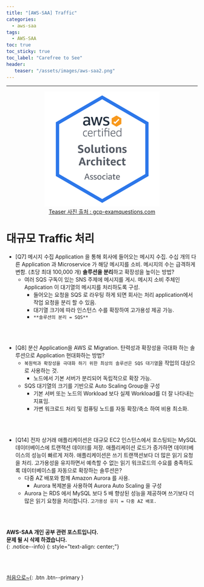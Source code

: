 ```yaml
---
title: "[AWS-SAA] Traffic"
categories:
  - aws-saa
tags:
  - AWS-SAA
toc: true
toc_sticky: true
toc_label: "Carefree to See"
header:
   teaser: "/assets/images/aws-saa2.png"
---
```

<!-- Created by Chae Seung Min - CarefreeLife
Visit my Programming blog: https://carefreelife98.github.io --> 
---

<div style="text-align: center;">
  <img src="/assets/images/aws-saa.png" alt="aws-saa_Procdess" width="60%" min-width="200px" itemprop="image"><br>
  <a href="https://www.gcp-examquestions.com/course/aws-certified-solutions-architect-associate-saa-c02-actual-exam/">Teaser 사진 출처 : gcp-examquestions.com</a>
</div>

# 대규모 Traffic 처리

- [Q7]
메시지 수집 Application 을 통해 회사에 들어오는 메시지 수집.
수십 개의 다른 Application 과 Microservice 가 해당 메시지를 소비.
메시지의 수는 급격하게 변함. (초당 최대 100,000 개)
**솔루션을 분리**하고 확장성을 높이는 방법?
    - 여러 SQS 구독이 있는 SNS 주제에 메시지를 게시.
    메시지 소비 주체인 Application 이 대기열의 메시지를 처리하도록 구성.
        - 들어오는 요청을 SQS 로 라우팅 하게 되면 회사는 처리 application에서 작업 요청을 분리 할 수 있음.
        - 대기열 크기에 따라 인스턴스 수를 확장하여 고가용성 제공 가능.
        - `**솔루션의 분리 = SQS**`

<br><br>

- [Q8]
분산 Application을 AWS 로 Migration.
탄력성과 확장성을 극대화 하는 솔루션으로 Application 현대화하는 방법?
    - `복원력과 확장성을 극대화 하기 위한 최상의 솔루션은 SQS 대기열`을 작업의 대상으로 사용하는 것.
        - 노드에서 기본 서버가 분리되어 독립적으로 확장 가능.
    - SQS 대기열의 크기를 기반으로 Auto Scaling Group을 구성
        - 기본 서버 또는 노드의 Workload 보다 실제 Workload를 더 잘 나타내는 지표임.
        - 가변 워크로드 처리 및 컴퓨팅 노드를 자동 확장/축소 하여 비용 최소화.

<br><br>

- [Q14]
전자 상거래 애플리케이션은 대규모 EC2 인스턴스에서 호스팅되는 MySQL 데이터베이스에 트랜잭션 데이터를 저장.
애플리케이션 로드가 증가하면 데이터베이스의 성능이 빠르게 저하.
애플리케이션은 쓰기 트랜잭션보다 더 많은 읽기 요청을 처리.
고가용성을 유지하면서 예측할 수 없는 읽기 워크로드의 수요를 충족하도록 데이터베이스를 자동으로 확장하는 솔루션은?
    - 다중 AZ 배포와 함께 Amazon Aurora 를 사용.
        - Aurora 복제본을 사용하여 Aurora Auto Scaling 을 구성
    - Aurora 는 RDS 에서 MySQL 보다 5 배 향상된 성능을 제공하며 쓰기보다 더 많은 읽기 요청을 처리합니다. `고가용성 유지 = 다중 AZ 배포.`

<br><br>






**AWS-SAA 개인 공부 관련 포스트입니다.** <br>
**문제 될 시 삭제 하겠습니다.** <br>
{: .notice--info}
{: style="text-align: center;"}

<br><br>

[처음으로~](#){: .btn .btn--primary }